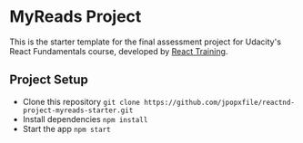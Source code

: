 # MyReads Project
This is the starter template for the final assessment project for Udacity's React Fundamentals course, developed by [React Training](https://reacttraining.com). 

## Project Setup
* Clone this repository `git clone https://github.com/jpopxfile/reactnd-project-myreads-starter.git`
* Install dependencies `npm install` 
* Start the app `npm start`

